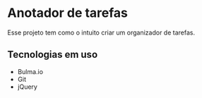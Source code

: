 # Anotador de tarefas

Esse projeto tem como o intuito criar um organizador de tarefas.

## Tecnologias em uso
- Bulma.io
- Git
- jQuery